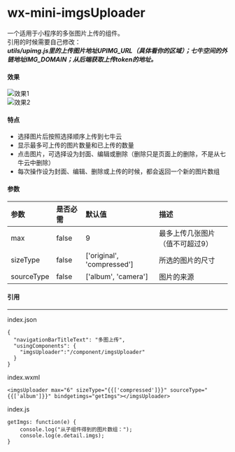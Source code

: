 wx-mini-imgsUploader
===

  一个适用于小程序的多张图片上传的组件。  
  引用的时候需要自己修改：  
  ___utils/upimg.js里的上传图片地址UPIMG_URL（具体看你的区域）；七牛空间的外链地址IMG_DOMAIN；从后端获取上传token的地址。___

#### 效果
![效果1](http://pre7kddvq.bkt.clouddn.com/img_uploader.gif)  
![效果2](http://pre7kddvq.bkt.clouddn.com/img_uploader3.gif)

#### 特点
* 选择图片后按照选择顺序上传到七牛云
* 显示最多可上传的图片数量和已上传的数量
* 点击图片，可选择设为封面、编辑或删除（删除只是页面上的删除，不是从七牛云中删除）
* 每次操作设为封面、编辑、删除或上传的时候，都会返回一个新的图片数组

#### 参数
|参数|是否必需|默认值|描述|
|:--|:--|:--|:--|
|max|false|9|最多上传几张图片（值不可超过9）|
|sizeType|false|['original', 'compressed']|所选的图片的尺寸|
|sourceType|false|['album', 'camera']|图片的来源|


#### 引用

---
index.json
```
{
  "navigationBarTitleText": "多图上传",
  "usingComponents": {
    "imgsUploader":"/component/imgsUploader"
  }
}
```

index.wxml
```
<imgsUploader max="6" sizeType="{{['compressed']}}" sourceType="{{['album']}}" bindgetimgs="getImgs"></imgsUploader>
```

index.js
```
getImgs: function(e) {
    console.log("从子组件得到的图片数组：");
    console.log(e.detail.imgs);
}
```
